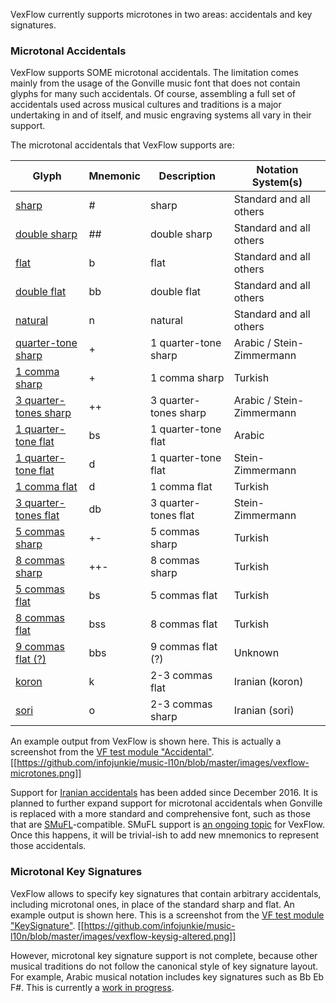 VexFlow currently supports microtones in two areas: accidentals and key signatures.

### Microtonal Accidentals
VexFlow supports SOME microtonal accidentals. The limitation comes mainly from the usage of the Gonville music font that does not contain glyphs for many such accidentals. Of course, assembling a full set of accidentals used across musical cultures and traditions is a major undertaking in and of itself, and music engraving systems all vary in their support.

The microtonal accidentals that VexFlow supports are:

Glyph | Mnemonic | Description | Notation System(s)
----- | -------- | ----------- | ------------------
[sharp](https://github.com/infojunkie/music-l10n/raw/master/images/vexflow/%23.png) | # | sharp | Standard and all others
[double sharp](https://github.com/infojunkie/music-l10n/raw/master/images/vexflow/%23%23.png) | ## | double sharp | Standard and all others
[flat](https://github.com/infojunkie/music-l10n/raw/master/images/vexflow/b.png) | b | flat | Standard and all others
[double flat](https://github.com/infojunkie/music-l10n/raw/master/images/vexflow/bb.png) | bb | double flat | Standard and all others
[natural](https://github.com/infojunkie/music-l10n/raw/master/images/vexflow/n.png) | n | natural | Standard and all others 
[quarter-tone sharp](https://github.com/infojunkie/music-l10n/raw/master/images/vexflow/%2B.png) | + | 1 quarter-tone sharp | Arabic / Stein-Zimmermann
[1 comma sharp](https://github.com/infojunkie/music-l10n/raw/master/images/vexflow/%2B.png) | + | 1 comma sharp | Turkish
[3 quarter-tones sharp](https://github.com/infojunkie/music-l10n/raw/master/images/vexflow/%2B%2B.png) | ++ | 3 quarter-tones sharp | Arabic / Stein-Zimmermann
[1 quarter-tone flat](https://github.com/infojunkie/music-l10n/raw/master/images/vexflow/bs.png) | bs | 1 quarter-tone flat | Arabic
[1 quarter-tone flat](https://github.com/infojunkie/music-l10n/raw/master/images/vexflow/d.png) | d | 1 quarter-tone flat | Stein-Zimmermann
[1 comma flat](https://github.com/infojunkie/music-l10n/raw/master/images/vexflow/d.png) | d | 1 comma flat | Turkish
[3 quarter-tones flat](https://github.com/infojunkie/music-l10n/raw/master/images/vexflow/db.png) | db | 3 quarter-tones flat | Stein-Zimmermann
[5 commas sharp](https://github.com/infojunkie/music-l10n/raw/master/images/vexflow/%2B-.png) | +- | 5 commas sharp | Turkish
[8 commas sharp](https://github.com/infojunkie/music-l10n/raw/master/images/vexflow/%2B%2B-.png) | ++- | 8 commas sharp | Turkish
[5 commas flat](https://github.com/infojunkie/music-l10n/raw/master/images/vexflow/bs.png) | bs | 5 commas flat | Turkish
[8 commas flat](https://github.com/infojunkie/music-l10n/raw/master/images/vexflow/bss.png) | bss | 8 commas flat | Turkish
[9 commas flat (?)](https://github.com/infojunkie/music-l10n/raw/master/images/vexflow/bbs.png) | bbs | 9 commas flat (?) | Unknown
[koron](https://github.com/infojunkie/music-l10n/raw/master/images/vexflow/k.png) | k | 2-3 commas flat | Iranian (koron)
[sori](https://github.com/infojunkie/music-l10n/raw/master/images/vexflow/o.png) | o | 2-3 commas sharp | Iranian (sori)
  

An example output from VexFlow is shown here. This is actually a screenshot from the [VF test module "Accidental"](https://github.com/0xfe/vexflow/blob/master/tests/accidental_tests.js#L302).
[[https://github.com/infojunkie/music-l10n/blob/master/images/vexflow-microtones.png]]

Support for [Iranian accidentals](https://github.com/0xfe/vexflow/issues/318) has been added since December 2016. It is planned to further expand support for microtonal accidentals when Gonville is replaced with a more standard and comprehensive font, such as those that are [SMuFL](http://www.smufl.org/)-compatible. SMuFL support is [an ongoing topic](https://github.com/0xfe/vexflow/issues/350) for VexFlow. Once this happens, it will be trivial-ish to add new mnemonics to represent those accidentals.

### Microtonal Key Signatures
VexFlow allows to specify key signatures that contain arbitrary accidentals, including microtonal ones, in place of the standard sharp and flat. An example output is shown here. This is a screenshot from the [VF test module "KeySignature"](https://github.com/0xfe/vexflow/blob/master/tests/keysignature_tests.js#L165).
[[https://github.com/infojunkie/music-l10n/blob/master/images/vexflow-keysig-altered.png]]

However, microtonal key signature support is not complete, because other musical traditions do not follow the canonical style of key signature layout. For example, Arabic musical notation includes key signatures such as Bb Eb F#. This is currently a [work in progress](https://github.com/0xfe/vexflow/issues/328). 
